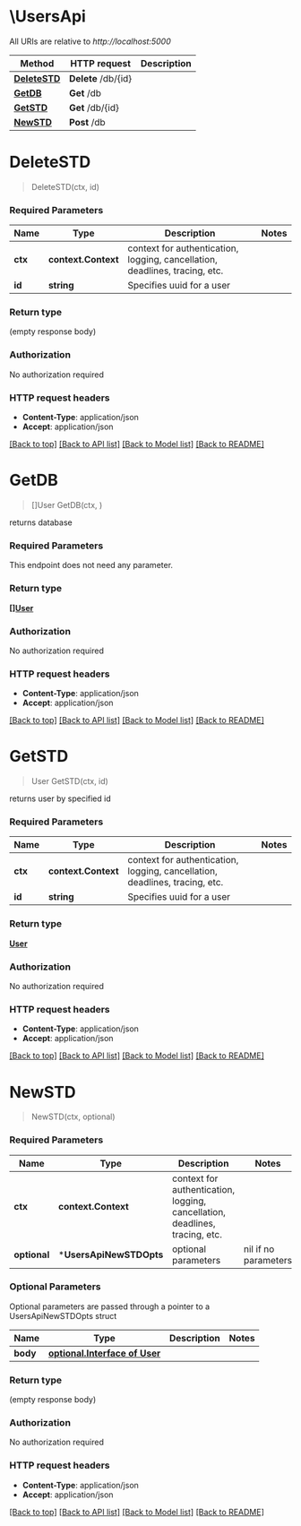 # \UsersApi

All URIs are relative to *http://localhost:5000*

Method | HTTP request | Description
------------- | ------------- | -------------
[**DeleteSTD**](UsersApi.md#DeleteSTD) | **Delete** /db/{id} | 
[**GetDB**](UsersApi.md#GetDB) | **Get** /db | 
[**GetSTD**](UsersApi.md#GetSTD) | **Get** /db/{id} | 
[**NewSTD**](UsersApi.md#NewSTD) | **Post** /db | 


# **DeleteSTD**
> DeleteSTD(ctx, id)


### Required Parameters

Name | Type | Description  | Notes
------------- | ------------- | ------------- | -------------
 **ctx** | **context.Context** | context for authentication, logging, cancellation, deadlines, tracing, etc.
  **id** | **string**| Specifies uuid for a user | 

### Return type

 (empty response body)

### Authorization

No authorization required

### HTTP request headers

 - **Content-Type**: application/json
 - **Accept**: application/json

[[Back to top]](#) [[Back to API list]](../README.md#documentation-for-api-endpoints) [[Back to Model list]](../README.md#documentation-for-models) [[Back to README]](../README.md)

# **GetDB**
> []User GetDB(ctx, )


returns database

### Required Parameters
This endpoint does not need any parameter.

### Return type

[**[]User**](User.md)

### Authorization

No authorization required

### HTTP request headers

 - **Content-Type**: application/json
 - **Accept**: application/json

[[Back to top]](#) [[Back to API list]](../README.md#documentation-for-api-endpoints) [[Back to Model list]](../README.md#documentation-for-models) [[Back to README]](../README.md)

# **GetSTD**
> User GetSTD(ctx, id)


returns user by specified id

### Required Parameters

Name | Type | Description  | Notes
------------- | ------------- | ------------- | -------------
 **ctx** | **context.Context** | context for authentication, logging, cancellation, deadlines, tracing, etc.
  **id** | **string**| Specifies uuid for a user | 

### Return type

[**User**](User.md)

### Authorization

No authorization required

### HTTP request headers

 - **Content-Type**: application/json
 - **Accept**: application/json

[[Back to top]](#) [[Back to API list]](../README.md#documentation-for-api-endpoints) [[Back to Model list]](../README.md#documentation-for-models) [[Back to README]](../README.md)

# **NewSTD**
> NewSTD(ctx, optional)


### Required Parameters

Name | Type | Description  | Notes
------------- | ------------- | ------------- | -------------
 **ctx** | **context.Context** | context for authentication, logging, cancellation, deadlines, tracing, etc.
 **optional** | ***UsersApiNewSTDOpts** | optional parameters | nil if no parameters

### Optional Parameters
Optional parameters are passed through a pointer to a UsersApiNewSTDOpts struct

Name | Type | Description  | Notes
------------- | ------------- | ------------- | -------------
 **body** | [**optional.Interface of User**](User.md)|  | 

### Return type

 (empty response body)

### Authorization

No authorization required

### HTTP request headers

 - **Content-Type**: application/json
 - **Accept**: application/json

[[Back to top]](#) [[Back to API list]](../README.md#documentation-for-api-endpoints) [[Back to Model list]](../README.md#documentation-for-models) [[Back to README]](../README.md)

